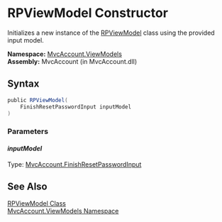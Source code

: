 RPViewModel Constructor
=======================
Initializes a new instance of the [RPViewModel][1] class using the provided input model.

**Namespace:** [MvcAccount.ViewModels][2]  
**Assembly:** MvcAccount (in MvcAccount.dll)

Syntax
------

```csharp
public RPViewModel(
	FinishResetPasswordInput inputModel
)
```

### Parameters

#### *inputModel*
Type: [MvcAccount.FinishResetPasswordInput][3]  



See Also
--------
[RPViewModel Class][1]  
[MvcAccount.ViewModels Namespace][2]  

[1]: README.md
[2]: ../README.md
[3]: ../../MvcAccount/FinishResetPasswordInput/README.md
